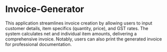 # Invoice-Generator
This application streamlines invoice creation by allowing users to input customer details, item specifics (quantity, price), and GST rates. The system calculates net and individual item amounts, delivering a comprehensive invoice. Notably, users can also print the generated invoice for professional documentation.
